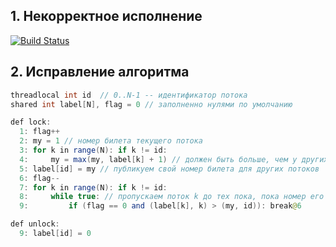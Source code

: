 ## 1. Некорректное исполнение
[![Build Status](https://travis-ci.com/ITMO-MPP-2017/lamport-lock-fail-tina80lvl.svg?token=B2yLGFz6qwxKVjbLm9Ak&branch=master)](https://travis-ci.com/ITMO-MPP-2017/lamport-lock-fail-tina80lvl)


## 2. Исправление алгоритма
```java
threadlocal int id  // 0..N-1 -- идентификатор потока
shared int label[N], flag = 0 // заполненно нулями по умолчанию

def lock:
  1: flag++
  2: my = 1 // номер билета текущего потока
  3: for k in range(N): if k != id:
  4:     my = max(my, label[k] + 1) // должен быть больше, чем у других
  5: label[id] = my // публикуем свой номер билета для других потоков
  6: flag--
  7: for k in range(N): if k != id:
  8:     while true: // пропускаем поток k до тех пока, пока номер его билета меньше
  9:         if (flag == 0 and (label[k], k) > (my, id)): break@6 

def unlock:
  9: label[id] = 0
```